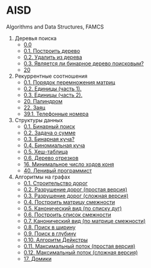 # AISD
Algorithms and Data Structures, FAMCS
1. Деревья поиска
    - [0.0](https://github.com/yuliatt/AISD/blob/main/1.%20%D0%94%D0%B5%D1%80%D0%B5%D0%B2%D1%8C%D1%8F%20%D0%BF%D0%BE%D0%B8%D1%81%D0%BA%D0%B0/0.0.cpp)
    - [0.1. Построить дерево](https://github.com/yuliatt/AISD/blob/main/1.%20%D0%94%D0%B5%D1%80%D0%B5%D0%B2%D1%8C%D1%8F%20%D0%BF%D0%BE%D0%B8%D1%81%D0%BA%D0%B0/0.1.%20%D0%9F%D0%BE%D1%81%D1%82%D1%80%D0%BE%D0%B8%D1%82%D1%8C%20%D0%B4%D0%B5%D1%80%D0%B5%D0%B2%D0%BE.cpp)
    - [0.2. Удалить из дерева](https://github.com/yuliatt/AISD/blob/main/1.%20%D0%94%D0%B5%D1%80%D0%B5%D0%B2%D1%8C%D1%8F%20%D0%BF%D0%BE%D0%B8%D1%81%D0%BA%D0%B0/0.2.%20%D0%A3%D0%B4%D0%B0%D0%BB%D0%B8%D1%82%D1%8C%20%D0%B8%D0%B7%20%D0%B4%D0%B5%D1%80%D0%B5%D0%B2%D0%B0.cpp)
    - [0.3. Является ли бинарное дерево поисковым?](https://github.com/yuliatt/AISD/blob/main/1.%20%D0%94%D0%B5%D1%80%D0%B5%D0%B2%D1%8C%D1%8F%20%D0%BF%D0%BE%D0%B8%D1%81%D0%BA%D0%B0/0.3.%20%D0%AF%D0%B2%D0%BB%D1%8F%D0%B5%D1%82%D1%81%D1%8F%20%D0%BB%D0%B8%20%D0%B1%D0%B8%D0%BD%D0%B0%D1%80%D0%BD%D0%BE%D0%B5%20%D0%B4%D0%B5%D1%80%D0%B5%D0%B2%D0%BE%20%D0%BF%D0%BE%D0%B8%D1%81%D0%BA%D0%BE%D0%B2%D1%8B%D0%BC%3F.cpp)
    - [20](https://github.com/yuliatt/AISD/blob/main/1.%20%D0%94%D0%B5%D1%80%D0%B5%D0%B2%D1%8C%D1%8F%20%D0%BF%D0%BE%D0%B8%D1%81%D0%BA%D0%B0/%D0%98%D0%BD%D0%B4%D0%B8%D0%B2%D0%B8%D0%B4%D1%83%D0%B0%D0%BB%D1%8C%D0%BD%D1%8B%D0%B5%20%D0%B7%D0%B0%D0%B4%D0%B0%D1%87%D0%B8/20.cpp)
2. Рекуррентные соотношения
    - [0.1. Порядок перемножения матриц](https://github.com/yuliatt/AISD/blob/main/2.%20%D0%A0%D0%B5%D0%BA%D1%83%D1%80%D1%80%D0%B5%D0%BD%D1%82%D0%BD%D1%8B%D0%B5%20%D1%81%D0%BE%D0%BE%D1%82%D0%BD%D0%BE%D1%88%D0%B5%D0%BD%D0%B8%D1%8F/0.1.%20%D0%9F%D0%BE%D1%80%D1%8F%D0%B4%D0%BE%D0%BA%20%D0%BF%D0%B5%D1%80%D0%B5%D0%BC%D0%BD%D0%BE%D0%B6%D0%B5%D0%BD%D0%B8%D1%8F%20%D0%BC%D0%B0%D1%82%D1%80%D0%B8%D1%86.cpp)
    - [0.2. Единицы (часть 1).](https://github.com/yuliatt/AISD/blob/main/2.%20%D0%A0%D0%B5%D0%BA%D1%83%D1%80%D1%80%D0%B5%D0%BD%D1%82%D0%BD%D1%8B%D0%B5%20%D1%81%D0%BE%D0%BE%D1%82%D0%BD%D0%BE%D1%88%D0%B5%D0%BD%D0%B8%D1%8F/0.2.%20%D0%95%D0%B4%D0%B8%D0%BD%D0%B8%D1%86%D1%8B%20(%D1%87%D0%B0%D1%81%D1%82%D1%8C%201).)
    - [0.3. Единицы (часть 2).](https://github.com/yuliatt/AISD/blob/main/2.%20%D0%A0%D0%B5%D0%BA%D1%83%D1%80%D1%80%D0%B5%D0%BD%D1%82%D0%BD%D1%8B%D0%B5%20%D1%81%D0%BE%D0%BE%D1%82%D0%BD%D0%BE%D1%88%D0%B5%D0%BD%D0%B8%D1%8F/0.3.%20%D0%95%D0%B4%D0%B8%D0%BD%D0%B8%D1%86%D1%8B%20(%D1%87%D0%B0%D1%81%D1%82%D1%8C%202).)
    - [20. Палиндром](https://github.com/yuliatt/AISD/blob/main/2.%20%D0%A0%D0%B5%D0%BA%D1%83%D1%80%D1%80%D0%B5%D0%BD%D1%82%D0%BD%D1%8B%D0%B5%20%D1%81%D0%BE%D0%BE%D1%82%D0%BD%D0%BE%D1%88%D0%B5%D0%BD%D0%B8%D1%8F/20.%20%D0%9F%D0%B0%D0%BB%D0%B8%D0%BD%D0%B4%D1%80%D0%BE%D0%BC)
    - [22. Заяц](https://github.com/yuliatt/AISD/blob/main/2.%20%D0%A0%D0%B5%D0%BA%D1%83%D1%80%D1%80%D0%B5%D0%BD%D1%82%D0%BD%D1%8B%D0%B5%20%D1%81%D0%BE%D0%BE%D1%82%D0%BD%D0%BE%D1%88%D0%B5%D0%BD%D0%B8%D1%8F/22.%20%D0%97%D0%B0%D1%8F%D1%86)
    - [39.1. Телефонные номера](https://github.com/yuliatt/AISD/blob/main/2.%20%D0%A0%D0%B5%D0%BA%D1%83%D1%80%D1%80%D0%B5%D0%BD%D1%82%D0%BD%D1%8B%D0%B5%20%D1%81%D0%BE%D0%BE%D1%82%D0%BD%D0%BE%D1%88%D0%B5%D0%BD%D0%B8%D1%8F/%D0%98%D0%BD%D0%B4%D0%B8%D0%B2%D0%B8%D0%B4%D1%83%D0%B0%D0%BB%D1%8C%D0%BD%D1%8B%D0%B5%20%D0%B7%D0%B0%D0%B4%D0%B0%D1%87%D0%B8/39.1.%20%D0%A2%D0%B5%D0%BB%D0%B5%D1%84%D0%BE%D0%BD%D0%BD%D1%8B%D0%B5%20%D0%BD%D0%BE%D0%BC%D0%B5%D1%80%D0%B0)
3. Структуры данных
    - [0.1. Бинарный поиск](https://github.com/yuliatt/AISD/blob/main/3.%20%D0%A1%D1%82%D1%80%D1%83%D0%BA%D1%82%D1%83%D1%80%D1%8B%20%D0%B4%D0%B0%D0%BD%D0%BD%D1%8B%D1%85/0.1.%20%D0%91%D0%B8%D0%BD%D0%B0%D1%80%D0%BD%D1%8B%D0%B9%20%D0%BF%D0%BE%D0%B8%D1%81%D0%BA)
    - [0.2. Задача о сумме](https://github.com/yuliatt/AISD/blob/main/3.%20%D0%A1%D1%82%D1%80%D1%83%D0%BA%D1%82%D1%83%D1%80%D1%8B%20%D0%B4%D0%B0%D0%BD%D0%BD%D1%8B%D1%85/0.2.%20%D0%97%D0%B0%D0%B4%D0%B0%D1%87%D0%B0%20%D0%BE%20%D1%81%D1%83%D0%BC%D0%BC%D0%B5)
    - [0.3. Бинарная куча?](https://github.com/yuliatt/AISD/blob/main/3.%20%D0%A1%D1%82%D1%80%D1%83%D0%BA%D1%82%D1%83%D1%80%D1%8B%20%D0%B4%D0%B0%D0%BD%D0%BD%D1%8B%D1%85/0.3.%20%D0%91%D0%B8%D0%BD%D0%B0%D1%80%D0%BD%D0%B0%D1%8F%20%D0%BA%D1%83%D1%87%D0%B0%3F)
    - [0.4. Биномиальная куча](https://github.com/yuliatt/AISD/blob/main/3.%20%D0%A1%D1%82%D1%80%D1%83%D0%BA%D1%82%D1%83%D1%80%D1%8B%20%D0%B4%D0%B0%D0%BD%D0%BD%D1%8B%D1%85/0.4.%20%D0%91%D0%B8%D0%BD%D0%BE%D0%BC%D0%B8%D0%B0%D0%BB%D1%8C%D0%BD%D0%B0%D1%8F%20%D0%BA%D1%83%D1%87%D0%B0)
    - [0.5. Хеш-таблица](https://github.com/yuliatt/AISD/blob/main/3.%20%D0%A1%D1%82%D1%80%D1%83%D0%BA%D1%82%D1%83%D1%80%D1%8B%20%D0%B4%D0%B0%D0%BD%D0%BD%D1%8B%D1%85/0.5.%20%D0%A5%D0%B5%D1%88-%D1%82%D0%B0%D0%B1%D0%BB%D0%B8%D1%86%D0%B0)
    - [0.6. Дерево отрезков](https://github.com/yuliatt/AISD/blob/main/3.%20%D0%A1%D1%82%D1%80%D1%83%D0%BA%D1%82%D1%83%D1%80%D1%8B%20%D0%B4%D0%B0%D0%BD%D0%BD%D1%8B%D1%85/0.6.%20%D0%94%D0%B5%D1%80%D0%B5%D0%B2%D0%BE%20%D0%BE%D1%82%D1%80%D0%B5%D0%B7%D0%BA%D0%BE%D0%B2)
    - [16. Минимальное число ходов коня](https://github.com/yuliatt/AISD/blob/main/3.%20%D0%A1%D1%82%D1%80%D1%83%D0%BA%D1%82%D1%83%D1%80%D1%8B%20%D0%B4%D0%B0%D0%BD%D0%BD%D1%8B%D1%85/%D0%98%D0%BD%D0%B4%D0%B8%D0%B2%D0%B8%D0%B4%D1%83%D0%B0%D0%BB%D1%8C%D0%BD%D1%8B%D0%B5%20%D0%B7%D0%B0%D0%B4%D0%B0%D1%87%D0%B8/16.%20%D0%9C%D0%B8%D0%BD%D0%B8%D0%BC%D0%B0%D0%BB%D1%8C%D0%BD%D0%BE%D0%B5%20%D1%87%D0%B8%D1%81%D0%BB%D0%BE%20%D1%85%D0%BE%D0%B4%D0%BE%D0%B2%20%D0%BA%D0%BE%D0%BD%D1%8F)
    - [40. Ленивый программист](https://github.com/yuliatt/AISD/blob/main/3.%20%D0%A1%D1%82%D1%80%D1%83%D0%BA%D1%82%D1%83%D1%80%D1%8B%20%D0%B4%D0%B0%D0%BD%D0%BD%D1%8B%D1%85/%D0%98%D0%BD%D0%B4%D0%B8%D0%B2%D0%B8%D0%B4%D1%83%D0%B0%D0%BB%D1%8C%D0%BD%D1%8B%D0%B5%20%D0%B7%D0%B0%D0%B4%D0%B0%D1%87%D0%B8/40.%20%D0%9B%D0%B5%D0%BD%D0%B8%D0%B2%D1%8B%D0%B9%20%D0%BF%D1%80%D0%BE%D0%B3%D1%80%D0%B0%D0%BC%D0%BC%D0%B8%D1%81%D1%82)
4. Алгоритмы на графах
    - [0.1. Строительство дорог](https://github.com/yuliatt/AISD/blob/main/4.%20%D0%90%D0%BB%D0%B3%D0%BE%D1%80%D0%B8%D1%82%D0%BC%D1%8B%20%D0%BD%D0%B0%20%D0%B3%D1%80%D0%B0%D1%84%D0%B0%D1%85/0.1.%20%D0%A1%D1%82%D1%80%D0%BE%D0%B8%D1%82%D0%B5%D0%BB%D1%8C%D1%81%D1%82%D0%B2%D0%BE%20%D0%B4%D0%BE%D1%80%D0%BE%D0%B3)
    - [0.2. Разрушение дорог (простая версия)](https://github.com/yuliatt/AISD/blob/main/4.%20%D0%90%D0%BB%D0%B3%D0%BE%D1%80%D0%B8%D1%82%D0%BC%D1%8B%20%D0%BD%D0%B0%20%D0%B3%D1%80%D0%B0%D1%84%D0%B0%D1%85/0.2.%20%D0%A0%D0%B0%D0%B7%D1%80%D1%83%D1%88%D0%B5%D0%BD%D0%B8%D0%B5%20%D0%B4%D0%BE%D1%80%D0%BE%D0%B3%20(%D0%BF%D1%80%D0%BE%D1%81%D1%82%D0%B0%D1%8F%20%D0%B2%D0%B5%D1%80%D1%81%D0%B8%D1%8F))
    - [0.3. Разрушение дорог (сложная версия)](https://github.com/yuliatt/AISD/blob/main/4.%20%D0%90%D0%BB%D0%B3%D0%BE%D1%80%D0%B8%D1%82%D0%BC%D1%8B%20%D0%BD%D0%B0%20%D0%B3%D1%80%D0%B0%D1%84%D0%B0%D1%85/0.3.%20%D0%A0%D0%B0%D0%B7%D1%80%D1%83%D1%88%D0%B5%D0%BD%D0%B8%D0%B5%20%D0%B4%D0%BE%D1%80%D0%BE%D0%B3%20(%D1%81%D0%BB%D0%BE%D0%B6%D0%BD%D0%B0%D1%8F%20%D0%B2%D0%B5%D1%80%D1%81%D0%B8%D1%8F))
    - [0.4. Построить матрицу смежности](https://github.com/yuliatt/AISD/blob/main/4.%20%D0%90%D0%BB%D0%B3%D0%BE%D1%80%D0%B8%D1%82%D0%BC%D1%8B%20%D0%BD%D0%B0%20%D0%B3%D1%80%D0%B0%D1%84%D0%B0%D1%85/0.4.%20%D0%9F%D0%BE%D1%81%D1%82%D1%80%D0%BE%D0%B8%D1%82%D1%8C%20%D0%BC%D0%B0%D1%82%D1%80%D0%B8%D1%86%D1%83%20%D1%81%D0%BC%D0%B5%D0%B6%D0%BD%D0%BE%D1%81%D1%82%D0%B8)
    - [0.5. Канонический вид (по списку дуг)](https://github.com/yuliatt/AISD/blob/main/4.%20%D0%90%D0%BB%D0%B3%D0%BE%D1%80%D0%B8%D1%82%D0%BC%D1%8B%20%D0%BD%D0%B0%20%D0%B3%D1%80%D0%B0%D1%84%D0%B0%D1%85/0.5.%20%D0%9A%D0%B0%D0%BD%D0%BE%D0%BD%D0%B8%D1%87%D0%B5%D1%81%D0%BA%D0%B8%D0%B9%20%D0%B2%D0%B8%D0%B4%20(%D0%BF%D0%BE%20%D1%81%D0%BF%D0%B8%D1%81%D0%BA%D1%83%20%D0%B4%D1%83%D0%B3))
    - [0.6. Построить список смежности](https://github.com/yuliatt/AISD/blob/main/4.%20%D0%90%D0%BB%D0%B3%D0%BE%D1%80%D0%B8%D1%82%D0%BC%D1%8B%20%D0%BD%D0%B0%20%D0%B3%D1%80%D0%B0%D1%84%D0%B0%D1%85/0.6.%20%D0%9F%D0%BE%D1%81%D1%82%D1%80%D0%BE%D0%B8%D1%82%D1%8C%20%D1%81%D0%BF%D0%B8%D1%81%D0%BE%D0%BA%20%D1%81%D0%BC%D0%B5%D0%B6%D0%BD%D0%BE%D1%81%D1%82%D0%B8)
    - [0.7. Канонический вид (по матрице смежности)](https://github.com/yuliatt/AISD/blob/main/4.%20%D0%90%D0%BB%D0%B3%D0%BE%D1%80%D0%B8%D1%82%D0%BC%D1%8B%20%D0%BD%D0%B0%20%D0%B3%D1%80%D0%B0%D1%84%D0%B0%D1%85/0.7.%20%D0%9A%D0%B0%D0%BD%D0%BE%D0%BD%D0%B8%D1%87%D0%B5%D1%81%D0%BA%D0%B8%D0%B9%20%D0%B2%D0%B8%D0%B4%20(%D0%BF%D0%BE%20%D0%BC%D0%B0%D1%82%D1%80%D0%B8%D1%86%D0%B5%20%D1%81%D0%BC%D0%B5%D0%B6%D0%BD%D0%BE%D1%81%D1%82%D0%B8))
    - [0.8. Поиск в ширину](https://github.com/yuliatt/AISD/blob/main/4.%20%D0%90%D0%BB%D0%B3%D0%BE%D1%80%D0%B8%D1%82%D0%BC%D1%8B%20%D0%BD%D0%B0%20%D0%B3%D1%80%D0%B0%D1%84%D0%B0%D1%85/0.8.%20%D0%9F%D0%BE%D0%B8%D1%81%D0%BA%20%D0%B2%20%D1%88%D0%B8%D1%80%D0%B8%D0%BD%D1%83)
    - [0.9. Поиск в глубину](https://github.com/yuliatt/AISD/blob/main/4.%20%D0%90%D0%BB%D0%B3%D0%BE%D1%80%D0%B8%D1%82%D0%BC%D1%8B%20%D0%BD%D0%B0%20%D0%B3%D1%80%D0%B0%D1%84%D0%B0%D1%85/0.9.%20%D0%9F%D0%BE%D0%B8%D1%81%D0%BA%20%D0%B2%20%D0%B3%D0%BB%D1%83%D0%B1%D0%B8%D0%BD%D1%83)
    - [0.10. Алгоритм Дейкстры](https://github.com/yuliatt/AISD/blob/main/4.%20%D0%90%D0%BB%D0%B3%D0%BE%D1%80%D0%B8%D1%82%D0%BC%D1%8B%20%D0%BD%D0%B0%20%D0%B3%D1%80%D0%B0%D1%84%D0%B0%D1%85/0.10.%20%D0%90%D0%BB%D0%B3%D0%BE%D1%80%D0%B8%D1%82%D0%BC%20%D0%94%D0%B5%D0%B9%D0%BA%D1%81%D1%82%D1%80%D1%8B)
    - [0.11. Максимальный поток (простая версия)](https://github.com/yuliatt/AISD/blob/main/4.%20%D0%90%D0%BB%D0%B3%D0%BE%D1%80%D0%B8%D1%82%D0%BC%D1%8B%20%D0%BD%D0%B0%20%D0%B3%D1%80%D0%B0%D1%84%D0%B0%D1%85/0.11.%20%D0%9C%D0%B0%D0%BA%D1%81%D0%B8%D0%BC%D0%B0%D0%BB%D1%8C%D0%BD%D1%8B%D0%B9%20%D0%BF%D0%BE%D1%82%D0%BE%D0%BA%20(%D0%BF%D1%80%D0%BE%D1%81%D1%82%D0%B0%D1%8F%20%D0%B2%D0%B5%D1%80%D1%81%D0%B8%D1%8F))
    - [0.12. Максимальный поток (сложная версия)](https://github.com/yuliatt/AISD/blob/main/4.%20%D0%90%D0%BB%D0%B3%D0%BE%D1%80%D0%B8%D1%82%D0%BC%D1%8B%20%D0%BD%D0%B0%20%D0%B3%D1%80%D0%B0%D1%84%D0%B0%D1%85/0.12.%20%D0%9C%D0%B0%D0%BA%D1%81%D0%B8%D0%BC%D0%B0%D0%BB%D1%8C%D0%BD%D1%8B%D0%B9%20%D0%BF%D0%BE%D1%82%D0%BE%D0%BA%20(%D1%81%D0%BB%D0%BE%D0%B6%D0%BD%D0%B0%D1%8F%20%D0%B2%D0%B5%D1%80%D1%81%D0%B8%D1%8F))
    - [17. Домики](https://github.com/yuliatt/AISD/blob/main/4.%20%D0%90%D0%BB%D0%B3%D0%BE%D1%80%D0%B8%D1%82%D0%BC%D1%8B%20%D0%BD%D0%B0%20%D0%B3%D1%80%D0%B0%D1%84%D0%B0%D1%85/%D0%98%D0%BD%D0%B4%D0%B8%D0%B2%D0%B8%D0%B4%D1%83%D0%B0%D0%BB%D1%8C%D0%BD%D1%8B%D0%B5%20%D0%B7%D0%B0%D0%B4%D0%B0%D1%87%D0%B8/17.%20%D0%94%D0%BE%D0%BC%D0%B8%D0%BA%D0%B8)

